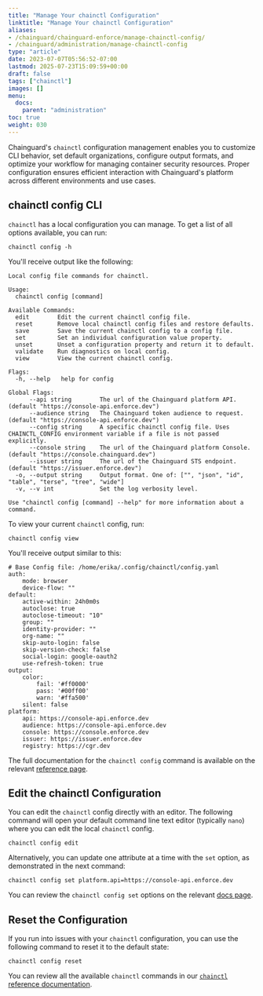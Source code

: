 ```yaml
---
title: "Manage Your chainctl Configuration"
linktitle: "Manage Your chainctl Configuration"
aliases:
- /chainguard/chainguard-enforce/manage-chainctl-config/
- /chainguard/administration/manage-chainctl-config
type: "article"
date: 2023-07-07T05:56:52-07:00
lastmod: 2025-07-23T15:09:59+00:00
draft: false
tags: ["chainctl"]
images: []
menu:
  docs:
    parent: "administration"
toc: true
weight: 030
---
```


Chainguard's `chainctl` configuration management enables you to customize CLI behavior, set default organizations, configure output formats, and optimize your workflow for managing container security resources. Proper configuration ensures efficient interaction with Chainguard's platform across different environments and use cases.

## chainctl config CLI

`chainctl` has a local configuration you can manage. To get a list of all options available, you can run:

```shell
chainctl config -h
```

You'll receive output like the following:

```
Local config file commands for chainctl.

Usage:
  chainctl config [command]

Available Commands:
  edit        Edit the current chainctl config file.
  reset       Remove local chainctl config files and restore defaults.
  save        Save the current chainctl config to a config file.
  set         Set an individual configuration value property.
  unset       Unset a configuration property and return it to default.
  validate    Run diagnostics on local config.
  view        View the current chainctl config.

Flags:
  -h, --help   help for config

Global Flags:
      --api string        The url of the Chainguard platform API. (default "https://console-api.enforce.dev")
      --audience string   The Chainguard token audience to request. (default "https://console-api.enforce.dev")
      --config string     A specific chainctl config file. Uses CHAINCTL_CONFIG environment variable if a file is not passed explicitly.
      --console string    The url of the Chainguard platform Console. (default "https://console.chainguard.dev")
      --issuer string     The url of the Chainguard STS endpoint. (default "https://issuer.enforce.dev")
  -o, --output string     Output format. One of: ["", "json", "id", "table", "terse", "tree", "wide"]
  -v, --v int             Set the log verbosity level.

Use "chainctl config [command] --help" for more information about a command.
```

To view your current `chainctl` config, run:

```shell
chainctl config view
```

You'll receive output similar to this:

```shell
# Base Config file: /home/erika/.config/chainctl/config.yaml
auth:
    mode: browser
    device-flow: ""
default:
    active-within: 24h0m0s
    autoclose: true
    autoclose-timeout: "10"
    group: ""
    identity-provider: ""
    org-name: ""
    skip-auto-login: false
    skip-version-check: false
    social-login: google-oauth2
    use-refresh-token: true
output:
    color:
        fail: '#ff0000'
        pass: '#00ff00'
        warn: '#ffa500'
    silent: false
platform:
    api: https://console-api.enforce.dev
    audience: https://console-api.enforce.dev
    console: https://console.enforce.dev
    issuer: https://issuer.enforce.dev
    registry: https://cgr.dev
```

The full documentation for the `chainctl config` command is available on the relevant [reference page](/chainguard/chainctl/chainctl-docs/chainctl_config/).

## Edit the chainctl Configuration

You can edit the `chainctl` config directly with an editor. The following command will open your default command line text editor (typically `nano`) where you can edit the local `chainctl` config.

```shell
chainctl config edit
```

Alternatively, you can update one attribute at a time with the `set` option, as demonstrated in the next command:

```shell
chainctl config set platform.api=https://console-api.enforce.dev
```

You can review the `chainctl config set` options on the relevant [docs page](/chainguard/chainctl/chainctl-docs/chainctl_config_set/).

## Reset the Configuration

If you run into issues with your `chainctl` configuration, you can use the following command to reset it to the default state:

```shell
chainctl config reset
```

You can review all the available `chainctl` commands in our [`chainctl` reference documentation](/chainguard/chainctl/chainctl-docs/chainctl/).
